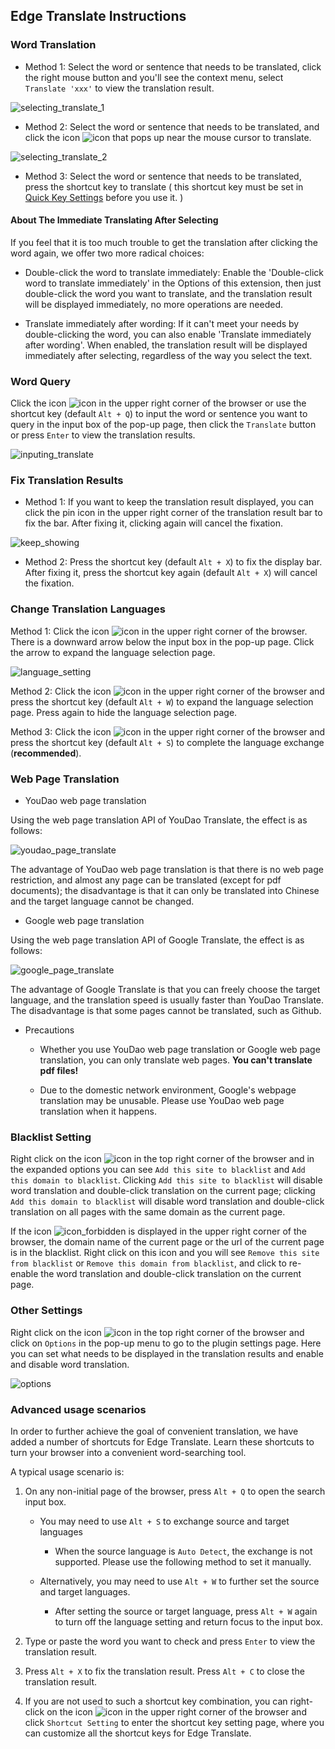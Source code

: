## Edge Translate Instructions

### Word Translation

* Method 1: Select the word or sentence that needs to be translated, click the right mouse button and you'll see the context menu, select `Translate 'xxx'` to view the translation result.

![selecting_translate_1](../../images/selecting_translate_1.gif)

* Method 2: Select the word or sentence that needs to be translated, and click the icon ![icon](../../images/icon.png) that pops up near the mouse cursor to translate.

![selecting_translate_2](../../images/selecting_translate_2.gif)

* Method 3: Select the word or sentence that needs to be translated, press the shortcut key to translate ( this shortcut key must be set in [Quick Key Settings](chrome://extensions/shortcuts) before you use it. )

#### About The Immediate Translating After Selecting

If you feel that it is too much trouble to get the translation after clicking the word again, we offer two more radical choices:

* Double-click the word to translate immediately: Enable the 'Double-click word to translate immediately' in the Options of this extension, then just double-click the word you want to translate, and the translation result will be displayed immediately, no more operations are needed.

* Translate immediately after wording: If it can't meet your needs by double-clicking the word, you can also enable 'Translate immediately after wording'. When enabled, the translation result will be displayed immediately after selecting, regardless of the way you select the text.

### Word Query

Click the icon ![icon](../../images/icon.png) in the upper right corner of the browser or use the shortcut key (default `Alt + Q`) to input the word or sentence you want to query in the input box of the pop-up page, then click the `Translate` button or press `Enter` to view the translation results.

![inputing_translate](../../images/inputing_translate.gif)

### Fix Translation Results

* Method 1: If you want to keep the translation result displayed, you can click the pin icon in the upper right corner of the translation result bar to fix the bar. After fixing it, clicking again will cancel the fixation.

![keep_showing](../../images/keep_showing.gif)

* Method 2: Press the shortcut key (default `Alt + X`) to fix the display bar. After fixing it, press the shortcut key again (default `Alt + X`) will cancel the fixation.

### Change Translation Languages

Method 1: Click the icon ![icon](../../images/icon.png) in the upper right corner of the browser. There is a downward arrow below the input box in the pop-up page. Click the arrow to expand the language selection page.

![language_setting](../../images/language_setting.gif)

Method 2: Click the icon ![icon](../../images/icon.png) in the upper right corner of the browser and press the shortcut key (default `Alt + W`) to expand the language selection page. Press again to hide the language selection page.

Method 3: Click the icon ![icon](../../images/icon.png) in the upper right corner of the browser and press the shortcut key (default `Alt + S`) to complete the language exchange (__recommended__).

### Web Page Translation

* YouDao web page translation

Using the web page translation API of YouDao Translate, the effect is as follows:

![youdao_page_translate](../../images/youdao_page_translate.gif)

The advantage of YouDao web page translation is that there is no web page restriction, and almost any page can be translated (except for pdf documents); the disadvantage is that it can only be translated into Chinese and the target language cannot be changed.

* Google web page translation

Using the web page translation API of Google Translate, the effect is as follows:

![google_page_translate](../../images/google_page_translate.gif)

The advantage of Google Translate is that you can freely choose the target language, and the translation speed is usually faster than YouDao Translate. The disadvantage is that some pages cannot be translated, such as Github.

* Precautions

    - Whether you use YouDao web page translation or Google web page translation, you can only translate web pages. __You can't translate pdf files!__

    - Due to the domestic network environment, Google's webpage translation may be unusable. Please use YouDao web page translation when it happens.

### Blacklist Setting

Right click on the icon ![icon](../../images/icon.png) in the top right corner of the browser and in the expanded options you can see `Add this site to blacklist` and `Add this domain to blacklist`. Clicking `Add this site to blacklist` will disable word translation and double-click translation on the current page; clicking `Add this domain to blacklist` will disable word translation and double-click translation on all pages with the same domain as the current page.

If the icon ![icon_forbidden](../../images/icon_forbidden.png) is displayed in the upper right corner of the browser, the domain name of the current page or the url of the current page is in the blacklist. Right click on this icon and you will see `Remove this site from blacklist` or `Remove this domain from blacklist`, and click to re-enable the word translation and double-click translation on the current page.

### Other Settings

Right click on the icon ![icon](../../images/icon.png) in the top right corner of the browser and click on `Options` in the pop-up menu to go to the plugin settings page. Here you can set what needs to be displayed in the translation results and enable and disable word translation.

![options](../../images/options.gif)

### Advanced usage scenarios

In order to further achieve the goal of convenient translation, we have added a number of shortcuts for Edge Translate. Learn these shortcuts to turn your browser into a convenient word-searching tool.

A typical usage scenario is:

1. On any non-initial page of the browser, press `Alt + Q` to open the search input box.

   * You may need to use `Alt + S` to exchange source and target languages

       + When the source language is `Auto Detect`, the exchange is not supported. Please use the following method to set it manually.

   * Alternatively, you may need to use `Alt + W` to further set the source and target languages.

       + After setting the source or target language, press `Alt + W` again to turn off the language setting and return focus to the input box.

2. Type or paste the word you want to check and press `Enter` to view the translation result.

3. Press `Alt + X` to fix the translation result. Press `Alt + C` to close the translation result.

4. If you are not used to such a shortcut key combination, you can right-click on the icon ![icon](../../images/icon.png) in the upper right corner of the browser and click `Shortcut Setting` to enter the shortcut key setting page, where you can customize all the shortcut keys for Edge Translate.